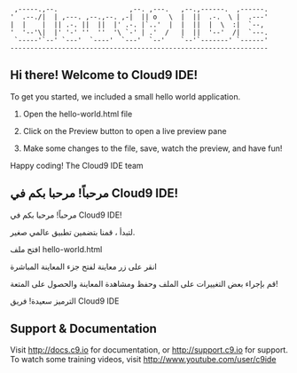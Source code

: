      ,-----.,--.                  ,--. ,---.   ,--.,------.  ,------.
    '  .--./|  | ,---. ,--.,--. ,-|  || o   \  |  ||  .-.  \ |  .---'
    |  |    |  || .-. ||  ||  |' .-. |`..'  |  |  ||  |  \  :|  `--, 
    '  '--'\|  |' '-' ''  ''  '\ `-' | .'  /   |  ||  '--'  /|  `---.
     `-----'`--' `---'  `----'  `---'  `--'    `--'`-------' `------'
    ----------------------------------------------------------------- 


## Hi there! Welcome to Cloud9 IDE!

To get you started, we included a small hello world application.

1) Open the hello-world.html file

2) Click on the Preview button to open a live preview pane

3) Make some changes to the file, save, watch the preview, and have fun!

Happy coding!
The Cloud9 IDE team

## مرحباً! مرحبا بكم في Cloud9 IDE!
مرحباً! مرحبا بكم في Cloud9 IDE!

لتبدأ ، قمنا بتضمين تطبيق عالمي صغير.

افتح ملف hello-world.html

انقر على زر معاينة لفتح جزء المعاينة المباشرة

قم بإجراء بعض التغييرات على الملف وحفظ ومشاهدة المعاينة والحصول على المتعة!

الترميز سعيدة! فريق Cloud9 IDE


## Support & Documentation

Visit http://docs.c9.io for documentation, or http://support.c9.io for support.
To watch some training videos, visit http://www.youtube.com/user/c9ide
